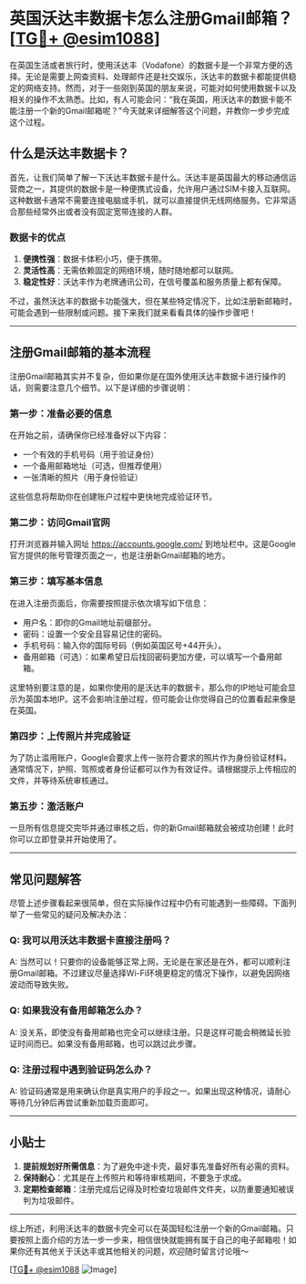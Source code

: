 # 英国沃达丰数据卡怎么注册Gmail邮箱？[[TG💪+ @esim1088](https://t.me/s/esim1088)]

在英国生活或者旅行时，使用沃达丰（Vodafone）的数据卡是一个非常方便的选择。无论是需要上网查资料、处理邮件还是社交娱乐，沃达丰的数据卡都能提供稳定的网络支持。然而，对于一些刚到英国的朋友来说，可能对如何使用数据卡以及相关的操作不太熟悉。比如，有人可能会问：“我在英国，用沃达丰的数据卡能不能注册一个新的Gmail邮箱呢？”今天就来详细解答这个问题，并教你一步步完成这个过程。

## 什么是沃达丰数据卡？

首先，让我们简单了解一下沃达丰数据卡是什么。沃达丰是英国最大的移动通信运营商之一，其提供的数据卡是一种便携式设备，允许用户通过SIM卡接入互联网。这种数据卡通常不需要连接电脑或手机，就可以直接提供无线网络服务。它非常适合那些经常外出或者没有固定宽带连接的人群。

### 数据卡的优点

1. **便携性强**：数据卡体积小巧，便于携带。
2. **灵活性高**：无需依赖固定的网络环境，随时随地都可以联网。
3. **稳定性好**：沃达丰作为老牌通讯公司，在信号覆盖和服务质量上都有保障。

不过，虽然沃达丰的数据卡功能强大，但在某些特定情况下，比如注册新邮箱时，可能会遇到一些限制或问题。接下来我们就来看看具体的操作步骤吧！

---

## 注册Gmail邮箱的基本流程

注册Gmail邮箱其实并不复杂，但如果你是在国外使用沃达丰数据卡进行操作的话，则需要注意几个细节。以下是详细的步骤说明：

### 第一步：准备必要的信息

在开始之前，请确保你已经准备好以下内容：
- 一个有效的手机号码（用于验证身份）
- 一个备用邮箱地址（可选，但推荐使用）
- 一张清晰的照片（用于身份验证）

这些信息将帮助你在创建账户过程中更快地完成验证环节。

### 第二步：访问Gmail官网

打开浏览器并输入网址 https://accounts.google.com/ 到地址栏中。这是Google官方提供的账号管理页面之一，也是注册新Gmail邮箱的地方。

### 第三步：填写基本信息

在进入注册页面后，你需要按照提示依次填写如下信息：
- 用户名：即你的Gmail地址前缀部分。
- 密码：设置一个安全且容易记住的密码。
- 手机号码：输入你的国际号码（例如英国区号+44开头）。
- 备用邮箱（可选）：如果希望日后找回密码更加方便，可以填写一个备用邮箱。

这里特别要注意的是，如果你使用的是沃达丰的数据卡，那么你的IP地址可能会显示为英国本地IP。这不会影响注册过程，但可能会让你觉得自己的位置看起来像是在英国。

### 第四步：上传照片并完成验证

为了防止滥用账户，Google会要求上传一张符合要求的照片作为身份验证材料。通常情况下，护照、驾照或者身份证都可以作为有效证件。请根据提示上传相应的文件，并等待系统审核通过。

### 第五步：激活账户

一旦所有信息提交完毕并通过审核之后，你的新Gmail邮箱就会被成功创建！此时你可以立即登录并开始使用了。

---

## 常见问题解答

尽管上述步骤看起来很简单，但在实际操作过程中仍有可能遇到一些障碍。下面列举了一些常见的疑问及解决办法：

### Q: 我可以用沃达丰数据卡直接注册吗？
A: 当然可以！只要你的设备能够正常上网，无论是在家还是在外，都可以顺利注册Gmail邮箱。不过建议尽量选择Wi-Fi环境更稳定的情况下操作，以避免因网络波动而导致失败。

### Q: 如果我没有备用邮箱怎么办？
A: 没关系，即使没有备用邮箱也完全可以继续注册。只是这样可能会稍微延长验证时间而已。如果没有备用邮箱，也可以跳过此步骤。

### Q: 注册过程中遇到验证码怎么办？
A: 验证码通常是用来确认你是真实用户的手段之一。如果出现这种情况，请耐心等待几分钟后再尝试重新加载页面即可。

---

## 小贴士

1. **提前规划好所需信息**：为了避免中途卡壳，最好事先准备好所有必需的资料。
2. **保持耐心**：尤其是在上传照片和等待审核期间，不要急于求成。
3. **定期检查邮箱**：注册完成后记得及时检查垃圾邮件文件夹，以防重要通知被误判为垃圾邮件。

---

综上所述，利用沃达丰的数据卡完全可以在英国轻松注册一个新的Gmail邮箱。只要按照上面介绍的方法一步一步来，相信很快就能拥有属于自己的电子邮箱啦！如果你还有其他关于沃达丰或其他相关的问题，欢迎随时留言讨论哦～

[[TG💪+ @esim1088](https://t.me/s/esim1088) ![Image](https://i.postimg.cc/4NQfJmqS/Snipaste-2025-05-13-00-14-12.png)]
